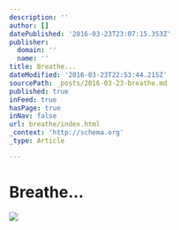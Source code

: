 ```yaml
---
description: ''
author: []
datePublished: '2016-03-23T23:07:15.353Z'
publisher:
  domain: ''
  name: ''
title: Breathe...
dateModified: '2016-03-23T22:53:44.215Z'
sourcePath: _posts/2016-03-23-breathe.md
published: true
inFeed: true
hasPage: true
inNav: false
url: breathe/index.html
_context: 'http://schema.org'
_type: Article

---
```

# Breathe...
![](https://the-grid-user-content.s3-us-west-2.amazonaws.com/900f2a37-9672-408b-ad46-b8e33ea96922.png)
